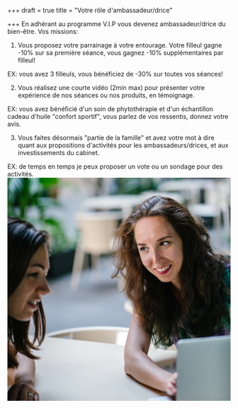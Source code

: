 +++
draft = true
title = "Votre rôle d'ambassadeur/drice"

+++
En adhérant au programme V.I.P vous devenez ambassadeur/drice du bien-être. Vos missions:

1. Vous proposez votre parrainage à votre entourage. Votre filleul gagne -10% sur sa première séance, vous gagnez -10% supplémentaires par filleul!

EX: vous avez 3 filleuls, vous bénéficiez de -30% sur toutes vos séances!

2. Vous réalisez une courte vidéo (2min max) pour présenter votre expérience de nos séances ou nos produits, en témoignage.

EX: vous avez bénéficié d'un soin de phytothérapie et d'un échantillon cadeau d'huile "confort sportif", vous parlez de vos ressentis, donnez votre avis.

3. Vous faites désormais "partie de la famille" et avez votre mot à dire quant aux propositions d'activités pour les ambassadeurs/drices, et aux investissements du cabinet.

EX: de temps en temps je peux proposer un vote ou un sondage pour des activités.  
![](/1.png)
